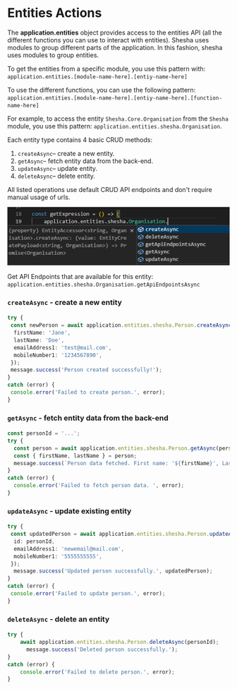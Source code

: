 # Entities Actions

The **application.entities** object provides access to the entities API (all the different functions you can use to interact with entities).
Shesha uses modules to group different parts of the application. In this fashion, shesha uses modules to group
entities.

To get the entities from a specific module, you use this pattern with:  
 `application.entities.[module-name-here].[entiy-name-here]`  

To use the different functions, you can use the following pattern:  
 `application.entities.[module-name-here].[entiy-name-here].[function-name-here]`


For example, to access the entity `Shesha.Core.Organisation` from the `Shesha` module, you use this pattern: 
 `application.entities.shesha.Organisation`.


Each entity type contains 4 basic CRUD methods:

1. `createAsync`– create a new entity.
2. `getAsync`– fetch entity data from the back-end.
3. `updateAsync`– update entity.
4. `deleteAsync`– delete entity.

All listed operations use default CRUD API endpoints and don't require manual usage of urls.

![accessing-entities](./images/accessing-entities-api.png)

Get API Endpoints that are available for this entity: `application.entities.shesha.Organisation.getApiEndpointsAsync`

### `createAsync` - create a new entity

```typescript
try {
 const newPerson = await application.entities.shesha.Person.createAsync({
  firstName: 'Jane',
  lastName: 'Doe',
  emailAddress1: 'test@mail.com',
  mobileNumber1: '1234567890',
 });
 message.success('Person created successfully!');
}
catch (error) {
 console.error('Failed to create person.', error);
}
```

### `getAsync` - fetch entity data from the back-end

```typescript
const personId = '...';
try {
  const person = await application.entities.shesha.Person.getAsync(personId);
  const { firstName, lastName } = person;
  message.success(`Person data fetched. First name: '${firstName}', Last name: '${lastName}'`);
}
catch (error) {
  console.error('Failed to fetch person data. ', error);
}
```

### `updateAsync` - update existing entity

```typescript
try {
 const updatedPerson = await application.entities.shesha.Person.updateAsync({
  id: personId,
  emailAddress1: 'newemail@mail.com',
  mobileNumber1: '5555555555',
 });
  message.success('Updated person successfully.', updatedPerson);
}
catch (error) {
 console.error('Failed to update person.', error);
}
```

### `deleteAsync` - delete an entity


```typescript
try {
	await application.entities.shesha.Person.deleteAsync(personId);
	  message.success('Deleted person successfully.');
}
catch (error) {
	console.error('Failed to delete person.', error);
}
```
